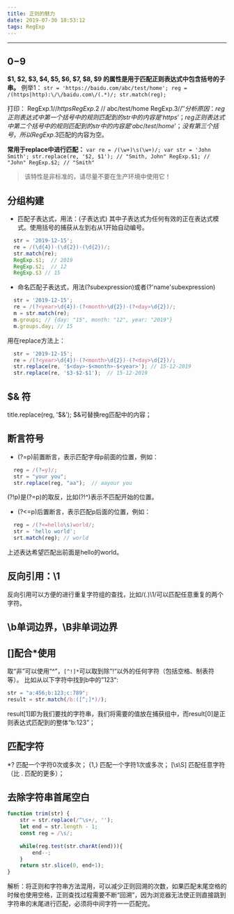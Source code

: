 ```yaml
---
title: 正则的魅力
date: 2019-07-30 18:53:12
tags: RegExp
---
```

--------------------
## $0-$9
**$1, $2, $3, $4, $5, $6, $7, $8, $9 的属性是用于匹配正则表达式中包含括号的子串。**
例举1：
`str = 'https://baidu.com/abc/test/home';
reg = /(https|http):\/\/baidu.com\/(.*)/;
str.match(reg);`

打印：
RegExp.$1  // https 
RegExp.$2  // abc/test/home 
RegExp.$3  // '' 
分析原因：
reg正则表达式中第一个括号中的规则匹配到的str中的内容是‘https’；
reg正则表达式中第二个括号中的规则匹配到的str中的内容是‘abc/test/home’；
没有第三个括号，所以RegExp.$3匹配的内容为空。

<!-- more -->

**常用于replace中进行匹配：**
`var re = /(\w+)\s(\w+)/;
var str = 'John Smith';
str.replace(re, '$2, $1'); // "Smith, John"
RegExp.$1; // "John"
RegExp.$2; // "Smith"`

> 该特性是非标准的，请尽量不要在生产环境中使用它！

## 分组构建
* 匹配子表达式，用法：(子表达式)
其中子表达式为任何有效的正在表达式模式。使用括号的捕获从左到右从1开始自动编号。
```js
  str = '2019-12-15';
  re = /(\d{4})-(\d{2})-(\d{2})/;
  str.match(re);
  RegExp.$1;  // 2019
  RegExp.$2;  // 12
  RegExp.$3 // 15
```
* 命名匹配子表达式，用法(?<name>subexpression)或者(?'name'subexpression)
```js
  str = '2019-12-15';
  re = /(?<year>\d{4})-(?<month>\d{2})-(?<day>\d{2})/;
  m = str.match(re);
  m.groups; // {day: "15", month: "12", year: "2019"}
  m.groups.day; // 15
```
用在replace方法上：
```js
  str = '2019-12-15';
  re = /(?<year>\d{4})-(?<month>\d{2})-(?<day>\d{2})/;
  str.replace(re, '$<day>-$<month>-$<year>'); // 15-12-2019
  str.replace(re, '$3-$2-$1');  // 15-12-2019
```

## $& 符
title.replace(reg, '<span>$&</span>');
$&可替换reg匹配中的内容；

## 断言符号
* (?=p)前置断言，表示匹配字母p前面的位置，例如：
```js
  reg = /(?=y)/; 
  str = "your you";
  str.replace(reg, "aa");  // aayour you
```
(?!p)是(?=p)的取反，比如(?!^)表示不匹配开始的位置。
* (?<=p)后置断言，表示匹配p后面的位置，例如：
```js
  reg = /(?<=hello\s)world/;
  str = 'hello world';
  srt.match(reg); // world
```
上述表达希望匹配出前面是hello的world。

## 反向引用：\1
反向引用可以方便的进行重复字符组的查找，比如/(.)\1/可以匹配任意重复的两个字符。

## \b单词边界，\B非单词边界

## []配合*使用
取“非”可以使用“^”，`[^!]*`可以取到除”!“以外的任何字符（包括空格、制表符等）。
比如从以下字符中找到b中的”123“:
```js
str = "a:456;b:123;c:789";
result = str.match(/b:([^;]*)/);
```
result[1]即为我们要找的字符串，我们将需要的值放在捕获组中，而result[0]是正则表达式匹配到的整体“b:123”；

## 匹配字符
*? 匹配一个字符0次或多次；
{1,} 匹配一个字符1次或多次；
[\s\S] 匹配任意字符（比 . 匹配的更多）；

## 去除字符串首尾空白
```js
function trim(str) {
    str = str.replace(/^\s+/, '');
    let end = str.length - 1;
    const reg = /\s/;
    
    while(reg.test(str.charAt(end))){
        end--;
    }
    return str.slice(0, end+1);
}
```
解析：将正则和字符串方法混用，可以减少正则回溯的次数，如果匹配末尾空格的时候也使用空格，正则查找过程需要不断“回溯”，因为浏览器无法使正则直接跳到字符串的末尾进行匹配，必须将中间字符一一匹配完。